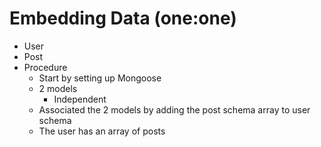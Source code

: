 # Embedding Data (one:one)
* User
* Post
* Procedure
    * Start by setting up Mongoose
    * 2 models
        * Independent
    * Associated the 2 models by adding the post schema array to user schema
    * The user has an array of posts